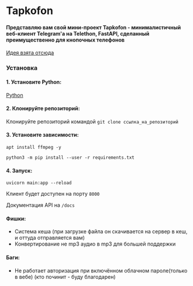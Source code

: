 # Tapkofon

#### Представляю вам свой мини-проект Tapkofon - минималистичный веб-клиент Telegram'а на Telethon, FastAPI, сделанный преимущественно для кнопочных телефонов

[Идея взята отсюда](https://github.com/xadjilut/microclient)

### Установка

#### 1. Установите Python:
[Python](https://www.python.org/downloads/)

#### 2. Клонируйте репозиторий:
Клонируйте репозиторий командой `git clone ссылка_на_репозиторий`

#### 3. Установите зависимости:

`apt install ffmpeg -y`


`python3 -m pip install --user -r requirements.txt`

#### 4. Запуск:

`uvicorn main:app --reload`

Клиент будет доступен на порту `8000`

Документация API на `/docs`

#### Фишки:
- Система кеша (при загрузке файла он скачивается на сервер в кеш, и оттуда отправляется вам)
- Конвертирование не mp3 аудио в mp3 для большей поддержки

#### Баги:
- Не работает авторизация при включённом облачном пароле(только в вебе) (кто починит - буду благодарен)